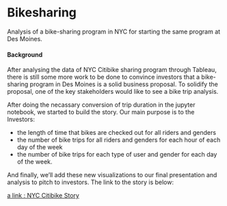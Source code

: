 # Bikesharing
Analysis of a bike-sharing program in NYC for starting the same program at Des Moines.

#### Background
After analysing the data of NYC Citibike sharing program through Tableau, there is still some more work to be done to convince investors that a bike-sharing program in Des Moines is a solid business proposal. To solidify the proposal, one of the key stakeholders would like to see a bike trip analysis.

After doing the necassary conversion of trip duration in the jupyter notebook, we started to build the story. Our main purpose is to the Investors:
- the length of time that bikes are checked out for all riders and genders
- the number of bike trips for all riders and genders for each hour of each day of the week
- the number of bike trips for each type of user and gender for each day of the week.

And finally, we’ll add these new visualizations to our final presentation and analysis to pitch to investors. The link to the story is below:

[a link : NYC Citibike Story](https://public.tableau.com/views/NYC_Citibike_Challenge_16476059370490/NYCCitibikeAnalysisStory?:language=en-US&publish=yes&:display_count=n&:origin=viz_share_link)


